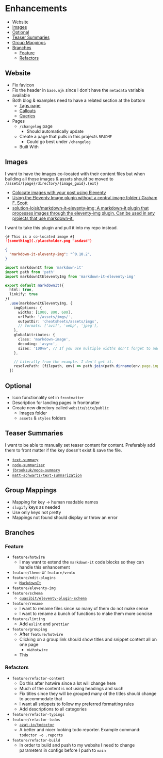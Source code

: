 # Enhancements

- [Website](#website)
- [Images](#images)
- [Optional](#optional)
- [Teaser Summaries](#teaser-summaries)
- [Group Mappings](#group-mappings)
- [Branches](#branches)
  - [Feature](#feature)
  - [Refactors](#refactors)

## Website
- Fix favicon
- Fix the header in `base.njk` since I don't have the `metadata` variable available
- Both blog & examples need to have a related section at the bottom
  - [Tags page](https://eleventy-notes.sandroroth.com/tags/)
  - [Callouts](https://eleventy-notes.sandroroth.com/n/writing/callouts/)
  - [Queries](https://eleventy-notes.sandroroth.com/n/writing/dynamic-content/queries/)
- Pages
  - `/changelog` page
    - Should automatically update
  - Create a page that pulls in this projects `README`
    - Could go best under `/changelog`
  - Built With

## Images
I want to have the images co-located with their content files but when building all those images & assets should be moved to `/assets/{page}/directory/{image_guid}.{ext}`
- [Colocate images with your post using Eleventy](https://scottwhittaker.net/colocate-images-with-post-using-eleventy)
- [Using the Eleventy Image plugin without a central image folder / Graham F. Scott](https://gfscott.com/blog/eleventy-img-without-central-image-directory/)
- [solution-loisir/markdown-it-eleventy-img: A markdown-it plugin that processes images through the eleventy-img plugin. Can be used in any projects that use markdown-it.](https://github.com/solution-loisir/markdown-it-eleventy-img)

I want to take this plugin and pull it into my repo instead.

```md
{# This is a co-located image #}
![something](./placeholder.png "asdasd")
```

```json
{
  "markdown-it-eleventy-img": "^0.10.2",
}
```

```ts
import markdownIt from 'markdown-it'
import path from 'path'
import markdownItEleventyImg from 'markdown-it-eleventy-img'

export default markdownIt({
  html: true,
  linkify: true
})
  .use(markdownItEleventyImg, {
    imgOptions: {
      widths: [1000, 800, 600],
      urlPath: '/assets/imgs/',
      outputDir: 'cheatsheets/assets/imgs',
      // formats: ['avif', 'webp', 'jpeg'],
    },
    globalAttributes: {
      class: 'markdown-image',
      decoding: 'async',
      sizes: '100vw', // If you use multiple widths don't forget to add a `sizes` attribute
    },

    // Literally from the example. I don't get it.
    resolvePath: (filepath, env) => path.join(path.dirname(env.page.inputPath), filepath)
  })
```

## Optional
- Icon functionality set in `frontmatter`
- Description for landing pages in frontmatter
- Create new directory called `website`/`site`/`public`
  - Images folder
  - `assets` & `styles` folders

## Teaser Summaries
I want to be able to manually set teaser content for content. Preferably add them to front matter if the key doesn't exist & save the file.
- [`text-summary`](https://www.npmjs.com/package/text-summary)
- [`node-summarizer`](https://www.npmjs.com/package/node-summarizer)
- [`jbrooksuk/node-summary`](https://github.com/jbrooksuk/node-summary)
- [`matt-schwartz/text-summarization`](https://github.com/matt-schwartz/text-summarization)

## Group Mappings
- Mapping for key -> human readable names
- `slugify` keys as needed
- Use only keys not pretty
- Mappings not found should display or throw an error

## Branches
### Feature
- `feature/hotwire`
  - I may want to extend the `markdown-it` code blocks so they can handle this enhancement
- `feature/theme` or `feature/vento`
- `feature/mdit-plugins`
  - [`MarkdownIt`](https://mdit-plugins.github.io/)
- `feature/eleventy-img`
- `feature/schema`
  - [`quasibit/eleventy-plugin-schema`](https://github.com/quasibit/eleventy-plugin-schema?tab=readme-ov-file)
- `feature/rename`
  - I want to rename files since so many of them do not make sense
  - I want to rename a bunch of functions to make them more concise
- `feature/linting`
  - Add `eslint` and `prettier`
- `feature/grouping`
  - After `feature/hotwire`
  - Clicking on a group link should show titles and snippet content all on one page
    - via`hotwire`
  - This

### Refactors
- `feature/refactor-content`
  - Do this after hotwire since a lot will change here
  - Much of the content is not using headings and such
  - Fix titles since they will be grouped many of the titles should change to accommodate that
  - I want all snippets to follow my preferred formatting rules
  - Add descriptions to all categories
- `feature/refactor-typings`
- `feature/refactor-todos`
  - [`azat-io/todoctor`](https://github.com/azat-io/todoctor)
  - A better and nicer looking todo reporter. Example command: `todoctor -o .reports`
- `feature/refactor-build`
  - In order to build and push to my website I need to change parameters in configs before I push to `main`
